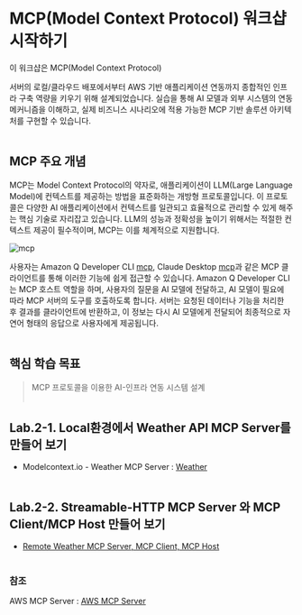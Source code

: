 <!-- @skjun, Create :2025-07-12 / Revision :2025-07-13 -->
# MCP(Model Context Protocol) 워크샵 시작하기

이 워크샵은 MCP(Model Context Protocol) 

서버의 로컬/클라우드 배포에서부터 AWS 기반 애플리케이션 연동까지 종합적인 인프라 구축 역량을 키우기 위해 설계되었습니다. 실습을 통해 AI 모델과 외부 시스템의 연동 메커니즘을 이해하고, 실제 비즈니스 시나리오에 적용 가능한 MCP 기반 솔루션 아키텍처를 구현할 수 있습니다.
<BR><BR>

## MCP 주요 개념

MCP는 Model Context Protocol의 약자로, 애플리케이션이 LLM(Large Language Model)에 컨텍스트를 제공하는 방법을 표준화하는 개방형 프로토콜입니다. 이 프로토콜은 다양한 AI 애플리케이션에서 컨텍스트를 일관되고 효율적으로 관리할 수 있게 해주는 핵심 기술로 자리잡고 있습니다. LLM의 성능과 정확성을 높이기 위해서는 적절한 컨텍스트 제공이 필수적이며, MCP는 이를 체계적으로 지원합니다.

![mcp](https://github.com/noenemy/q-cli-mcp/blob/main/02.mcp-server/images/mcp.jpg)

사용자는 Amazon Q Developer CLI [mcp](https://docs.aws.amazon.com/ko_kr/amazonq/latest/qdeveloper-ug/command-line.html), Claude Desktop [mcp](https://claude.ai/download)과 같은 MCP 클라이언트를 통해 이러한 기능에 쉽게 접근할 수 있습니다. Amazon Q Developer CLI는 MCP 호스트 역할을 하며, 사용자의 질문을 AI 모델에 전달하고, AI 모델이 필요에 따라 MCP 서버의 도구를 호출하도록 합니다. 서버는 요청된 데이터나 기능을 처리한 후 결과를 클라이언트에 반환하고, 이 정보는 다시 AI 모델에게 전달되어 최종적으로 자연어 형태의 응답으로 사용자에게 제공됩니다.
<BR><BR>

## 핵심 학습 목표
> MCP 프로토콜을 이용한 AI-인프라 연동 시스템 설계
<BR><BR>

## Lab.2-1. Local환경에서 Weather API MCP Server를 만들어 보기
- Modelcontext.io - Weather MCP Server : [Weather](https://github.com/noenemy/q-cli-mcp/blob/main/02.mcp-server/weather-mcp-server.md)
<BR><BR>

## Lab.2-2. Streamable-HTTP MCP Server 와 MCP Client/MCP Host 만들어 보기
- [Remote Weather MCP Server, MCP Client, MCP Host](https://github.com/noenemy/q-cli-mcp/blob/main/02.mcp-server/mcp-host_mcp-client.md)
<BR><BR>

### 참조
AWS MCP Server : [AWS MCP Server](https://github.com/noenemy/q-cli-mcp/blob/main/02.mcp-server/AWS-MCP-Server.md)

